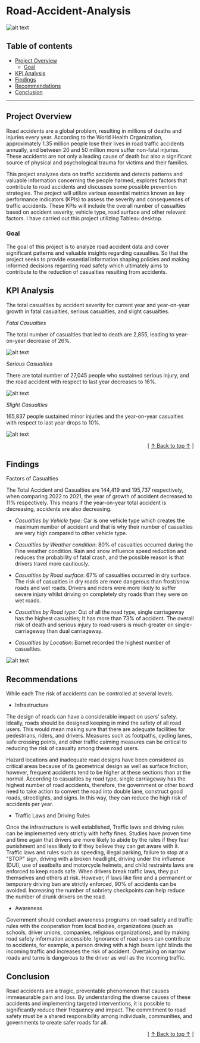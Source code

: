 # Road-Accident-Analysis
![alt text](image/accident.png.jpg)

## Table of contents
- [Project Overview](#project-overview)
   - [Goal](#goal)
- [KPI Analysis](#kpi-analysis)
- [Findings](#findings)
- [Recommendations](#recommendations)
- [Conclusion](#conclusion)


---

## Project Overview

Road accidents are a global problem, resulting in millions of deaths and injuries every year. According to the World Health Organization, approximately 1.35 million people lose their lives in road traffic accidents annually, and between 20 and 50 million more suffer non-fatal injuries. These accidents are not only a leading cause of death but also a significant source of physical and psychological trauma for victims and their families. 

This project analyzes data on traffic accidents and detects patterns and valuable information concerning the people harmed, explores factors that contribute to road accidents and discusses some possible prevention strategies. The project will utilize various essential metrics known as key performance indicators (KPIs) to assess the severity and consequences of traffic accidents. These KPIs will include the overall number of casualties based on accident severity, vehicle type, road surface and other relevant factors. I have carried out this project utilizing Tableau desktop.


### Goal

The goal of this project is to analyze road accident data and cover significant patterns and valuable insights regarding casualties. So that the project seeks to provide essential information shaping policies and making informed decisions regarding road safety which ultimately aims to contribute to the reduction of casualties resulting from accidents.

  
## KPI Analysis
The total casualties by accident severity for current year and year-on-year growth in fatal casualties, serious casualties, and slight casualties.

*Fatal Casualties*

 The total number of casualties that led to death are 2,855, leading to year-on-year decrease of 26%.

![alt text](image/Fatal.PNG)

*Serious Casualties*

There are total number of 27,045 people who sustained serious injury, and the road accident with respect to last year decreases to 16%.

![alt text](image/Serious.PNG)

*Slight Casualties*

 165,837 people sustained minor injuries and the year-on-year casualties with respect to last year drops to 10%.

![alt text](image/Slight.PNG)



<div align="right">[ <a href="#table-of-contents">↑ Back to top ↑</a> ]</div>
      
            
## Findings

Factors of Casualties

The Total Accident and Casualties are 144,419 and 195,737 respectively, when comparing 2022 to 2021, the year of growth of accident decreased to 11% respectively. This means if the year-on-year total accident is decreasing, accidents are also decreasing.

- *Casualties by Vehicle type*: Car is one vehicle type which creates the maximum number of accident and that is why their number of casualties are very high compared to other vehicle type.

- *Casualties by Weather condition*: 80% of casualties occurred during the Fine weather condition. Rain and snow influence speed reduction and reduces the probability of fatal crash, and the possible reason is that drivers travel more cautiously.

- *Casualties by Road surface*: 67% of casualties occurred in dry surface. The risk of casualties in dry roads are more dangerous than frost/snow roads and wet roads. Drivers and riders were more likely to suffer severe injury whilst driving on completely dry roads than they were on wet roads.

- *Casualties by Road type*: Out of all the road type, single carriageway has the highest casualties; It has more than 73% of accident. The overall risk of death and serious injury to road-users is much greater on single-carriageway than dual carriageway.

- *Casualties by Location*: Barnet recorded the highest number of casualties.

![alt text](image/All.png)



## Recommendations

While each 
The risk of accidents can be controlled at several levels.

- Infrastructure 

The design of roads can have a considerable impact on users’ safety. Ideally, roads should be designed keeping in mind the safety of all road users. This would mean making sure that there are adequate facilities for pedestrians, riders, and drivers. Measures such as footpaths, cycling lanes, safe crossing points, and other traffic calming measures can be critical to reducing the risk of casualty among these road users. 

Hazard locations and inadequate road designs have been considered as critical areas because of its geometrical design as well as surface friction, however, frequent accidents tend to be higher at these sections than at the normal. According to casualties by road type, single carriageway has the highest number of road accidents, therefore, the government or other board need to take action to convert the road into double lane, construct good roads, streetlights, and signs. In this way, they can reduce the high risk of accidents per year.

- Traffic Laws and Driving Rules

Once the infrastructure is well established, Traffic laws and driving rules can be implemented very strictly with hefty fines. Studies have proven time and time again that drivers are more likely to abide by the rules if they fear punishment and less likely to if they believe they can get aware with it. Traffic laws and rules such as speeding, illegal parking, failure to stop at a "STOP" sign, driving with a broken headlight, driving under the influence (DUI), use of seatbelts and motorcycle helmets, and child restraints laws are enforced to keep roads safe. When drivers break traffic laws, they put themselves and others at risk. However, if laws like fine and a permanent or temporary driving ban are strictly enforced, 90% of accidents can be avoided. Increasing the number of sobriety checkpoints can help reduce the number of drunk drivers on the road.

- Awareness

Government should conduct awareness programs on road safety and traffic rules with the cooperation from local bodies, organizations (such as schools, driver unions, companies, religious organizations), and by making road safety information accessible. Ignorance of road users can contribute to accidents, for example, a person driving with a high beam light blinds the incoming traffic and increases the risk of accident. Overtaking on narrow roads and turns is dangerous to the driver as well as the incoming traffic.

## Conclusion

Road accidents are a tragic, preventable phenomenon that causes immeasurable pain and loss. By understanding the diverse causes of these accidents and implementing targeted interventions, it is possible to significantly reduce their frequency and impact. The commitment to road safety must be a shared responsibility among individuals, communities, and governments to create safer roads for all.


        
 <div align="right">[ <a href="#table-of-contents">↑ Back to top ↑</a> ]</div>
                        










